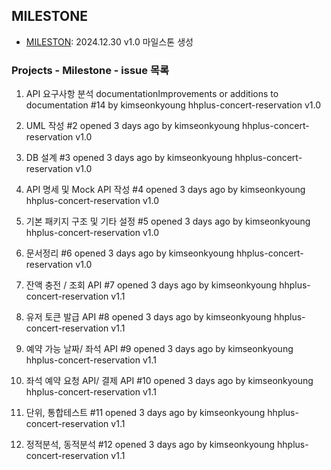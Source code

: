 ## MILESTONE

- [MILESTON](https://github.com/users/kimseonkyoung/projects/1/views/2): 2024.12.30 v1.0 마일스톤 생성

### Projects - Milestone - issue 목록
01. API 요구사항 분석 documentationImprovements or additions to documentation
    #14 by kimseonkyoung 
hhplus-concert-reservation v1.0

02. UML 작성
    #2 opened 3 days ago by kimseonkyoung
    hhplus-concert-reservation v1.0

03. DB 설계
    #3 opened 3 days ago by kimseonkyoung
    hhplus-concert-reservation v1.0

04. API 명세 및 Mock API 작성
    #4 opened 3 days ago by kimseonkyoung
    hhplus-concert-reservation v1.0

05. 기본 패키지 구조 및 기타 설정
    #5 opened 3 days ago by kimseonkyoung
    hhplus-concert-reservation v1.0

06. 문서정리
    #6 opened 3 days ago by kimseonkyoung
    hhplus-concert-reservation v1.0

07. 잔액 충전 / 조회 API
    #7 opened 3 days ago by kimseonkyoung
    hhplus-concert-reservation v1.1

08. 유저 토큰 발급 API
    #8 opened 3 days ago by kimseonkyoung
    hhplus-concert-reservation v1.1

09. 예약 가능 날짜/ 좌석 API
    #9 opened 3 days ago by kimseonkyoung
    hhplus-concert-reservation v1.1

10. 좌석 예약 요청 API/ 결제 API
    #10 opened 3 days ago by kimseonkyoung
    hhplus-concert-reservation v1.1

11. 단위, 통합테스트
    #11 opened 3 days ago by kimseonkyoung
    hhplus-concert-reservation v1.1

12. 정적분석, 동적분석
    #12 opened 3 days ago by kimseonkyoung
    hhplus-concert-reservation v1.1